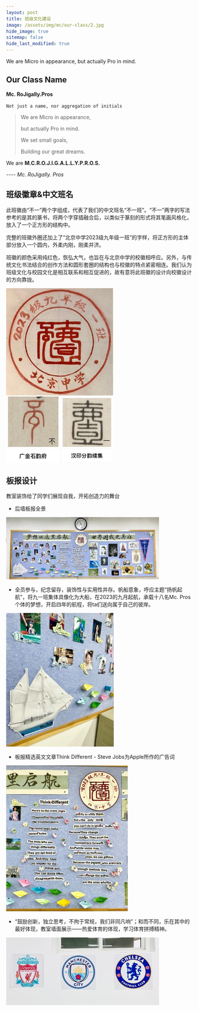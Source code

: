 ```yaml
---
layout: post
title: 班级文化建设
image: /assets/img/mc/our-class/2.jpg
hide_image: true
sitemap: false
hide_last_modified: true
---
```


We are Micro in appearance, but actually Pro in mind.

## Our Class Name
**Mc. RoJigally.Pros**

`Not just a name, nor aggregation of initials`

> We are Micro in appearance,
>
> but actually Pro in mind.
>
> We set small goals,
>
> Building our great dreams.

We are **M.C.R.O.J.I.G.A.L.L.Y.P.R.O.S.**

*---- Mc. RoJigally. Pros*

## 班级徽章&中文班名

此班徽由“不一”两个字组成，代表了我们的中文班名“不一班”。“不一”两字的写法参考的是其的篆书，将两个字穿插融合后，以类似于篆刻的形式将其笔画风格化，放入了一个正方形的结构中。

完整的班徽外圈还加上了“北京中学2023级九年级一班”的字样，将正方形的主体部分放入一个圆内，外柔内刚，刚柔并济。

班徽的颜色采用纯红色，恢弘大气，也旨在与北京中学的校徽相呼应。另外，与传统文化书法结合的创作方法和圆形套圈的结构也与校徽的特点紧密相连。我们认为班级文化与校园文化是相互联系和相互促进的，故有意将此班徽的设计向校徽设计的方向靠拢。

![](../../assets/img/mc/our-class/2.jpg)

## 板报设计
教室装饰给了同学们展现自我，开拓创造力的舞台

- 后墙板报全景

![](../../assets/img/mc/our-class/3.jpg)

- 全员参与，纪念留存，装饰性与实用性并存。帆船意象，呼应主题“扬帆起航”，将九一班集体具像化为大船，在2023的九月起航，承载十八名Mc. Pros个体的梦想，开启四年的航程，将ta们送向属于自己的彼岸。

![](../../assets/img/mc/our-class/4.jpg)

- 板报精选英文文章Think Different - Steve Jobs为Apple所作的广告词

![](../../assets/img/mc/our-class/5.jpg)

- “鼓励创新，独立思考，不拘于常规，我们非同凡响”；和而不同，乐在其中的最好体现，教室墙面展示——热爱体育的体现，学习体育拼搏精神。

![](../../assets/img/mc/our-class/6.jpg)